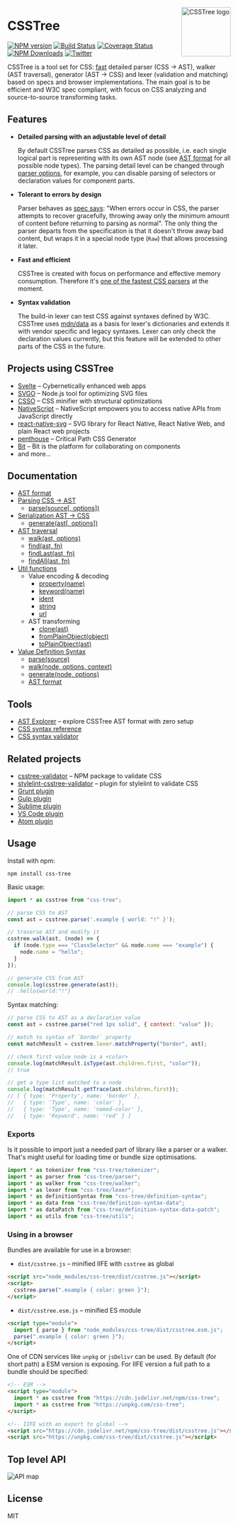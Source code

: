 <img align="right" width="111" height="111"
     alt="CSSTree logo"
     src="https://cloud.githubusercontent.com/assets/270491/19243723/6f9136c6-8f21-11e6-82ac-eeeee4c6c452.png"/>

# CSSTree

[![NPM version](https://img.shields.io/npm/v/css-tree.svg)](https://www.npmjs.com/package/css-tree)
[![Build Status](https://github.com/csstree/csstree/actions/workflows/build.yml/badge.svg)](https://github.com/csstree/csstree/actions/workflows/build.yml)
[![Coverage Status](https://coveralls.io/repos/github/csstree/csstree/badge.svg?branch=master)](https://coveralls.io/github/csstree/csstree?branch=master)
[![NPM Downloads](https://img.shields.io/npm/dm/css-tree.svg)](https://www.npmjs.com/package/css-tree)
[![Twitter](https://img.shields.io/badge/Twitter-@csstree-blue.svg)](https://twitter.com/csstree)

CSSTree is a tool set for CSS: [fast](https://github.com/postcss/benchmark)
detailed parser (CSS → AST), walker (AST traversal), generator (AST → CSS) and
lexer (validation and matching) based on specs and browser implementations. The
main goal is to be efficient and W3C spec compliant, with focus on CSS analyzing
and source-to-source transforming tasks.

## Features

- **Detailed parsing with an adjustable level of detail**

  By default CSSTree parses CSS as detailed as possible, i.e. each single
  logical part is representing with its own AST node (see
  [AST format](docs/ast.md) for all possible node types). The parsing detail
  level can be changed through
  [parser options](docs/parsing.md#parsesource-options), for example, you can
  disable parsing of selectors or declaration values for component parts.

- **Tolerant to errors by design**

  Parser behaves as
  [spec says](https://www.w3.org/TR/css-syntax-3/#error-handling): "When errors
  occur in CSS, the parser attempts to recover gracefully, throwing away only
  the minimum amount of content before returning to parsing as normal". The only
  thing the parser departs from the specification is that it doesn't throw away
  bad content, but wraps it in a special node type (`Raw`) that allows
  processing it later.

- **Fast and efficient**

  CSSTree is created with focus on performance and effective memory consumption.
  Therefore it's
  [one of the fastest CSS parsers](https://github.com/postcss/benchmark) at the
  moment.

- **Syntax validation**

  The build-in lexer can test CSS against syntaxes defined by W3C. CSSTree uses
  [mdn/data](https://github.com/mdn/data/) as a basis for lexer's dictionaries
  and extends it with vendor specific and legacy syntaxes. Lexer can only check
  the declaration values currently, but this feature will be extended to other
  parts of the CSS in the future.

## Projects using CSSTree

- [Svelte](https://github.com/sveltejs/svelte) – Cybernetically enhanced web
  apps
- [SVGO](https://github.com/svg/svgo) – Node.js tool for optimizing SVG files
- [CSSO](https://github.com/css/csso) – CSS minifier with structural
  optimizations
- [NativeScript](https://github.com/NativeScript/NativeScript) – NativeScript
  empowers you to access native APIs from JavaScript directly
- [react-native-svg](https://github.com/react-native-svg/react-native-svg) – SVG
  library for React Native, React Native Web, and plain React web projects
- [penthouse](https://github.com/pocketjoso/penthouse) – Critical Path CSS
  Generator
- [Bit](https://github.com/teambit/bit) – Bit is the platform for collaborating
  on components
- and more...

## Documentation

- [AST format](docs/ast.md)
- [Parsing CSS → AST](docs/parsing.md)
  - [parse(source[, options])](docs/parsing.md#parsesource-options)
- [Serialization AST → CSS](docs/generate.md)
  - [generate(ast[, options])](docs/generate.md#generateast-options)
- [AST traversal](docs/traversal.md)
  - [walk(ast, options)](docs/traversal.md#walkast-options)
  - [find(ast, fn)](docs/traversal.md#findast-fn)
  - [findLast(ast, fn)](docs/traversal.md#findlastast-fn)
  - [findAll(ast, fn)](docs/traversal.md#findallast-fn)
- [Util functions](docs/utils.md)
  - Value encoding & decoding
    - [property(name)](docs/utils.md#propertyname)
    - [keyword(name)](docs/utils.md#keywordname)
    - [ident](docs/utils.md#ident)
    - [string](docs/utils.md#string)
    - [url](docs/utils.md#url)
  - AST transforming
    - [clone(ast)](docs/utils.md#cloneast)
    - [fromPlainObject(object)](docs/utils.md#fromplainobjectobject)
    - [toPlainObject(ast)](docs/utils.md#toplainobjectast)
- [Value Definition Syntax](docs/definition-syntax.md)
  - [parse(source)](docs/definition-syntax.md#parsesource)
  - [walk(node, options, context)](docs/definition-syntax.md#walknode-options-context)
  - [generate(node, options)](docs/definition-syntax.md#generatenode-options)
  - [AST format](docs/definition-syntax.md#ast-format)

## Tools

- [AST Explorer](https://astexplorer.net/#/gist/244e2fb4da940df52bf0f4b94277db44/e79aff44611020b22cfd9708f3a99ce09b7d67a8)
  – explore CSSTree AST format with zero setup
- [CSS syntax reference](https://csstree.github.io/docs/syntax.html)
- [CSS syntax validator](https://csstree.github.io/docs/validator.html)

## Related projects

- [csstree-validator](https://github.com/csstree/validator) – NPM package to
  validate CSS
- [stylelint-csstree-validator](https://github.com/csstree/stylelint-validator)
  – plugin for stylelint to validate CSS
- [Grunt plugin](https://github.com/sergejmueller/grunt-csstree-validator)
- [Gulp plugin](https://github.com/csstree/gulp-csstree)
- [Sublime plugin](https://github.com/csstree/SublimeLinter-contrib-csstree)
- [VS Code plugin](https://github.com/csstree/vscode-plugin)
- [Atom plugin](https://github.com/csstree/atom-plugin)

## Usage

Install with npm:

```
npm install css-tree
```

Basic usage:

```js
import * as csstree from "css-tree";

// parse CSS to AST
const ast = csstree.parse('.example { world: "!" }');

// traverse AST and modify it
csstree.walk(ast, (node) => {
  if (node.type === "ClassSelector" && node.name === "example") {
    node.name = "hello";
  }
});

// generate CSS from AST
console.log(csstree.generate(ast));
// .hello{world:"!"}
```

Syntax matching:

```js
// parse CSS to AST as a declaration value
const ast = csstree.parse("red 1px solid", { context: "value" });

// match to syntax of `border` property
const matchResult = csstree.lexer.matchProperty("border", ast);

// check first value node is a <color>
console.log(matchResult.isType(ast.children.first, "color"));
// true

// get a type list matched to a node
console.log(matchResult.getTrace(ast.children.first));
// [ { type: 'Property', name: 'border' },
//   { type: 'Type', name: 'color' },
//   { type: 'Type', name: 'named-color' },
//   { type: 'Keyword', name: 'red' } ]
```

### Exports

Is it possible to import just a needed part of library like a parser or a
walker. That's might useful for loading time or bundle size optimisations.

```js
import * as tokenizer from "css-tree/tokenizer";
import * as parser from "css-tree/parser";
import * as walker from "css-tree/walker";
import * as lexer from "css-tree/lexer";
import * as definitionSyntax from "css-tree/definition-syntax";
import * as data from "css-tree/definition-syntax-data";
import * as dataPatch from "css-tree/definition-syntax-data-patch";
import * as utils from "css-tree/utils";
```

### Using in a browser

Bundles are available for use in a browser:

- `dist/csstree.js` – minified IIFE with `csstree` as global

```html
<script src="node_modules/css-tree/dist/csstree.js"></script>
<script>
  csstree.parse(".example { color: green }");
</script>
```

- `dist/csstree.esm.js` – minified ES module

```html
<script type="module">
  import { parse } from "node_modules/css-tree/dist/csstree.esm.js";
  parse(".example { color: green }");
</script>
```

One of CDN services like `unpkg` or `jsDelivr` can be used. By default (for
short path) a ESM version is exposing. For IIFE version a full path to a bundle
should be specified:

```html
<!-- ESM -->
<script type="module">
  import * as csstree from "https://cdn.jsdelivr.net/npm/css-tree";
  import * as csstree from "https://unpkg.com/css-tree";
</script>

<!-- IIFE with an export to global -->
<script src="https://cdn.jsdelivr.net/npm/css-tree/dist/csstree.js"></script>
<script src="https://unpkg.com/css-tree/dist/csstree.js"></script>
```

## Top level API

![API map](https://cdn.rawgit.com/csstree/csstree/aaf327e/docs/api-map.svg)

## License

MIT
